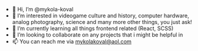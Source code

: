 - 👋 Hi, I’m @mykola-koval
- 👀 I’m interested in videogame culture and history, computer hardware, analog photography, science and many more other things, you just ask! 
- 🌱 I’m currently learning all things frontend related (React, SCSS)
- 💞️ I’m looking to collaborate on any projects that i might be helpful in
- 📫 You can reach me via mykolakoval@aol.com

<!---
mykola-koval/mykola-koval is a ✨ special ✨ repository because its `README.md` (this file) appears on your GitHub profile.
You can click the Preview link to take a look at your changes.
--->
